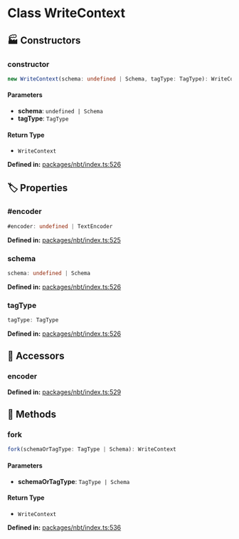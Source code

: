 # Class WriteContext

## 🏭 Constructors

### constructor

```ts
new WriteContext(schema: undefined | Schema, tagType: TagType): WriteContext
```
#### Parameters

- **schema**: `undefined | Schema`
- **tagType**: `TagType`
#### Return Type

- `WriteContext`

<p style="font-size: 14px; color: var(--vp-c-text-2)">
<strong>Defined in:</strong> <a href="https://github.com/voxelum/minecraft-launcher-core-node/blob/master/packages/nbt/index.ts#L526" target="_blank" rel="noreferrer">packages/nbt/index.ts:526</a>
</p>


## 🏷️ Properties

### #encoder <Badge type="danger" text="private" />

```ts
#encoder: undefined | TextEncoder
```
<p style="font-size: 14px; color: var(--vp-c-text-2)">
<strong>Defined in:</strong> <a href="https://github.com/voxelum/minecraft-launcher-core-node/blob/master/packages/nbt/index.ts#L525" target="_blank" rel="noreferrer">packages/nbt/index.ts:525</a>
</p>


### schema <Badge type="tip" text="readonly" />

```ts
schema: undefined | Schema
```
<p style="font-size: 14px; color: var(--vp-c-text-2)">
<strong>Defined in:</strong> <a href="https://github.com/voxelum/minecraft-launcher-core-node/blob/master/packages/nbt/index.ts#L526" target="_blank" rel="noreferrer">packages/nbt/index.ts:526</a>
</p>


### tagType <Badge type="tip" text="readonly" />

```ts
tagType: TagType
```
<p style="font-size: 14px; color: var(--vp-c-text-2)">
<strong>Defined in:</strong> <a href="https://github.com/voxelum/minecraft-launcher-core-node/blob/master/packages/nbt/index.ts#L526" target="_blank" rel="noreferrer">packages/nbt/index.ts:526</a>
</p>


## 🔑 Accessors

### encoder

<p style="font-size: 14px; color: var(--vp-c-text-2)">
<strong>Defined in:</strong> <a href="https://github.com/voxelum/minecraft-launcher-core-node/blob/master/packages/nbt/index.ts#L529" target="_blank" rel="noreferrer">packages/nbt/index.ts:529</a>
</p>


## 🔧 Methods

### fork

```ts
fork(schemaOrTagType: TagType | Schema): WriteContext
```
#### Parameters

- **schemaOrTagType**: `TagType | Schema`
#### Return Type

- `WriteContext`

<p style="font-size: 14px; color: var(--vp-c-text-2)">
<strong>Defined in:</strong> <a href="https://github.com/voxelum/minecraft-launcher-core-node/blob/master/packages/nbt/index.ts#L536" target="_blank" rel="noreferrer">packages/nbt/index.ts:536</a>
</p>


